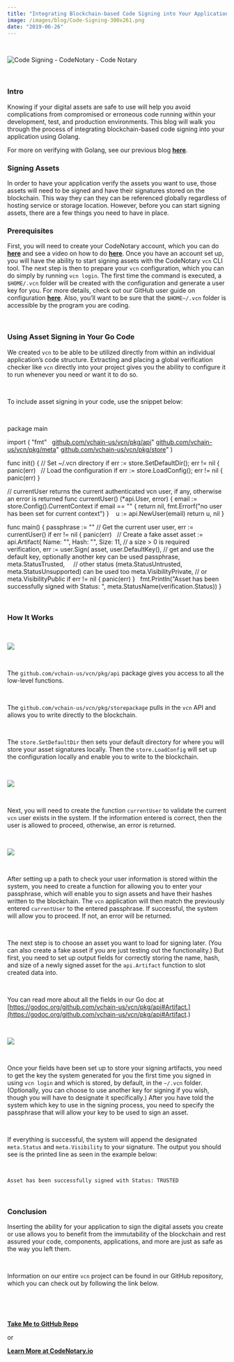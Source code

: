 ```yaml
---
title: "Integrating Blockchain-based Code Signing into Your Application Using Golang"
image: /images/blog/Code-Signing-300x261.png
date: "2019-06-26"
---
```


 

![Code Signing - CodeNotary - Code Notary](/images/blog/Code-Signing-300x261.png)

 

### **Intro**

Knowing if your digital assets are safe to use will help you avoid complications from compromised or erroneous code running within your development, test, and production environments. This blog will walk you through the process of integrating blockchain-based code signing into your application using Golang.

For more on verifying with Golang, see our previous blog **[here](https://www.codenotary.io/blog/verify-digital-asset-integrity-against-the-blockchain-for-free-using-golang/)**.

### **Signing Assets**

In order to have your application verify the assets you want to use, those assets will need to be signed and have their signatures stored on the blockchain. This way they can they can be referenced globally regardless of hosting service or storage location. However, before you can start signing assets, there are a few things you need to have in place.

### **Prerequisites**

First, you will need to create your CodeNotary account, which you can do **[here](https://dashboard.codenotary.io/auth/signup?utm_source=medium&utm_medium=post&utm_campaign=integrating-blockchain-based-code-signing-into-your-application-using-golang)** and see a video on how to do **[here](https://www.youtube.com/watch?v=GrlygvXF1XE)**. Once you have an account set up, you will have the ability to start signing assets with the CodeNotary `vcn` CLI tool. The next step is then to prepare your `vcn` configuration, which you can do simply by running `vcn login`. The first time the command is executed, a `$HOME/.vcn` folder will be created with the configuration and generate a user key for you. For more details, check out our GitHub user guide on configuration **[here](https://github.com/vchain-us/vcn/blob/master/docs/user-guide/configuration.md)**. Also, you’ll want to be sure that the `$HOME~/.vcn` folder is accessible by the program you are coding.

 

### **Using Asset Signing in Your Go Code**

We created `vcn` to be able to be utilized directly from within an individual application’s code structure. Extracting and placing a global verification checker like `vcn` directly into your project gives you the ability to configure it to run whenever you need or want it to do so.

 

To include asset signing in your code, use the snippet below:

 

package main

import (
 "fmt"
 
 [github.com/vchain-us/vcn/pkg/api](http://github.com/vchain-us/vcn/pkg/api)"
 [github.com/vchain-us/vcn/pkg/meta](http://github.com/vchain-us/vcn/pkg/meta)"
 [github.com/vchain-us/vcn/pkg/store](http://github.com/vchain-us/vcn/pkg/store)"
)

func init() {
 // Set ~/.vcn directory
 if err := store.SetDefaultDir(); err != nil {
 panic(err)  
 // Load the configuration
 if err := store.LoadConfig(); err != nil {
 panic(err) 
}

// currentUser returns the current authenticated vcn user, if any, 
otherwise an error is returned
func currentUser() (\*api.User, error) {
 email := store.Config().CurrentContext
 if email == "" {
 return nil, fmt.Errorf("no user has been set for current context")
}
    u := api.NewUser(email)
 return u, nil
}

func main() {
 passphrase := "<passphrase here>"
 // Get the current user
 user, err := currentUser()
 if err != nil {
 panic(err) 
  // Create a fake asset
 asset := api.Artifact{
 Name: "<asset name here>",
 Hash: "<my hash here>",
 Size: 11, // a size > 0 is required 
  verification, err := user.Sign(
 asset,
 user.DefaultKey(), // get and use the default key, optionally another key can be used
 passphrase,
 meta.StatusTrusted,     // other status (meta.StatusUntrusted, meta.StatusUnsupported) can be used too
 meta.VisibilityPrivate, // or meta.VisibilityPublic 
 if err != nil {
 panic(err) 
}
  fmt.Println("Asset has been successfully signed with Status: ", meta.StatusName(verification.Status))
}

 

### **How It Works**

 

![](/images/blog/0*UgN2KIlx0_2gNqSC.png)

 

The `github.com/vchain-us/vcn/pkg/api` package gives you access to all the low-level functions.

 

The `github.com/vchain-us/vcn/pkg/storepackage` pulls in the `vcn` API and allows you to write directly to the blockchain.

 

The `store.SetDefaultDir` then sets your default directory for where you will store your asset signatures locally. Then the `store.LoadConfig` will set up the configuration locally and enable you to write to the blockchain.

 

![](/images/blog/0*rDVD9-d9kkdm8Kk3.png)

 

Next, you will need to create the function `currentUser` to validate the current `vcn` user exists in the system. If the information entered is correct, then the user is allowed to proceed, otherwise, an error is returned.

 

![](/images/blog/0*p2HtUqRlI54_3Rj0.png)

 

After setting up a path to check your user information is stored within the system, you need to create a function for allowing you to enter your passphrase, which will enable you to sign assets and have their hashes written to the blockchain. The `vcn` application will then match the previously entered `currentUser` to the entered passphrase. If successful, the system will allow you to proceed. If not, an error will be returned.

 

The next step is to choose an asset you want to load for signing later. (You can also create a fake asset if you are just testing out the functionality.) But first, you need to set up output fields for correctly storing the name, hash, and size of a newly signed asset for the `api.Artifact` function to slot created data into.

 

You can read more about all the fields in our Go doc at [https://godoc.org/github.com/vchain-us/vcn/pkg/api#Artifact.](https://godoc.org/github.com/vchain-us/vcn/pkg/api#Artifact.)

 

![](/images/blog/0*ts5UUJn7fO4w6oNi.png)

 

Once your fields have been set up to store your signing artifacts, you need to get the key the system generated for you the first time you signed in using `vcn login` and which is stored, by default, in the `~/.vcn` folder. (Optionally, you can choose to use another key for signing if you wish, though you will have to designate it specifically.) After you have told the system which key to use in the signing process, you need to specify the passphrase that will allow your key to be used to sign an asset.

 

If everything is successful, the system will append the designated `meta.Status` and `meta.Visibility` to your signature. The output you should see is the printed line as seen in the example below:

 

`Asset has been successfully signed with Status: TRUSTED`

 

### **Conclusion**

Inserting the ability for your application to sign the digital assets you create or use allows you to benefit from the immutability of the blockchain and rest assured your code, components, applications, and more are just as safe as the way you left them.

 

Information on our entire `vcn` project can be found in our GitHub repository, which you can check out by following the link below.

 

 

**[Take Me to GitHub Repo](https://github.com/vchain-us)**

or

**[Learn More at CodeNotary.io](https://www.codenotary.io/)**
